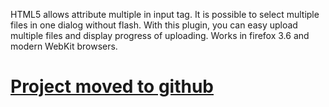 HTML5 allows attribute multiple in input tag. It is possible to select multiple files in one dialog without flash.
With this plugin, you can easy upload multiple files and display progress of uploading.
Works in firefox 3.6 and modern WebKit browsers.

# [Project moved to github](https://github.com/mihaild/jquery-html5-upload) #